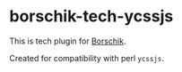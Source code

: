 # borschik-tech-ycssjs

This is tech plugin for [Borschik](https://github.com/veged/borschik/).

Created for compatibility with perl `ycssjs`.
